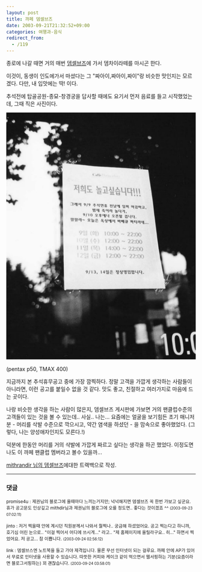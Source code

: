 ```yaml
---
layout: post
title: 까페 뎀셀브즈
date: 2003-09-21T21:32:52+09:00
categories: 여행과-음식
redirect_from:
  - /119
---
```


종로에 나갈 때면 거의 매번 <a href="http://eshop.freechal.com/themselves/">뎀셀브즈</a>에 가서 뎀차이라떼를 마시곤 한다.

이것이, 동생이 인도에가서 마셨다는 그 "짜아이,짜아이,짜이"랑 비슷한 맛인지는 모르겠다. 다만, 내 입맛에는 딱! 이다.

추석전에 탑골공원-종묘-창경궁을 답사할 때에도 요기서 먼저 음료를 들고 시작했었는데, 그때 직은 사진이다.

![ ](/assets/media/logs_archives_themsel.jpg)

(pentax p50, TMAX 400)

지금까지 본 추석휴무공고 중에 가장 깜찍하다. 정말 고객을 가깝게 생각하는 사람들이 아니라면, 이런 공고를 붙일수 없을 것 같다. 맛도 좋고, 친절하고 여러가지로 마음에 드는 곳이다.

나랑 비슷한 생각을 하는 사람이 많은지, 뎀셀브즈 게시판에 가보면 거의 팬클럽수준의 고객들이 있는 것을 볼 수 있는데.. 사실.. 나는... 요즘에는 얼굴을 보기힘든 초기 매니저 분 - 머리를 삭발 수준으로 깍으시고, 약간 염색을 하셨던 - 을 맘속으로 좋아했었다. (그렇다, 나는 양성애자인지도 모른다.!)

덕분에 한동안 머리를 거의 삭발에 가깝게 짜르고 싶다는 생각을 하곤 했었다. 이정도면 나도 이 까페 팬클럽 멤버라고 볼수 있을까...

<a href="http://www.mithrandir.co.kr/mt/archives/000061.html">mithrandir 님의 뎀셀브즈</a>에대한 트랙백으로 작성.

* * *

### 댓글



<!--- cmt:245 --->
<!--- mail: --->
<!--- parent:0 --->

<small class=comment>promise4u : 제권님의 블로그에 올때마다 느끼는거지만; 넉넉해지면 뎀셀브즈 꼭 한번 가보고 싶군요.  휴가 공고문도 인상깊고 mithdir님과 제권님의 블로그에 오를 정도면.. 좋다는 것이겠죠 ^^ <small>(2003-09-23 07:02:11)</small></small>


<!--- cmt:246 --->
<!--- mail: --->
<!--- parent:0 --->

<small class=comment>jinto : 저거 찍을때 안에 계시던 직원분께서 나와서 뭘찍나.. 궁금해 하셨었어요. 공고 찍는다고 하니까, 호기심 어린 눈으로.. "이걸 찍어서 어디에 쓰시게..." 라고..  "제 홈페이지에 올릴라구요.. 히..." 하면서 찍었어요.  저 공고... 참 이쁩니다. <small>(2003-09-24 02:56:12)</small></small>


<!--- cmt:247 --->
<!--- mail: --->
<!--- parent:0 --->

<small class=comment>link : 뎀셀브스엔 노트북을 들고 가야 제격입니다. 물론 무선 인터넷이 되는 걸루요. 까페 안에 AP가 있어서 무료로 인터넷을 사용할 수 있습니다. 따뜻한 커피와 케이크 같이 먹으면서 웹서핑하는 기분(요즘이라면 블로그서핑하는) 꾀 괜찮습니다. <small>(2003-09-24 03:58:01)</small></small>

